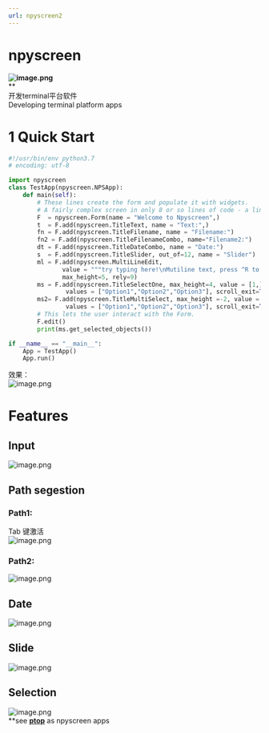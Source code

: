 ```yaml
---
url: npyscreen2
---
```

# npyscreen

**![image.png](https://cdn.nlark.com/yuque/0/2020/png/691897/1579621190752-8dd1e3a6-6d7a-41cc-9f7b-1713b84027ae.png#align=left&display=inline&height=811&name=image.png&originHeight=811&originWidth=1549&size=98271&status=done&style=none&width=1549)**<br />**<br />开发terminal平台软件<br />Developing terminal platform apps

<a name="N356a"></a>
# 1 Quick Start

```python
#!/usr/bin/env python3.7
# encoding: utf-8

import npyscreen
class TestApp(npyscreen.NPSApp):
    def main(self):
        # These lines create the form and populate it with widgets.
        # A fairly complex screen in only 8 or so lines of code - a line for each control.
        F  = npyscreen.Form(name = "Welcome to Npyscreen",)
        t  = F.add(npyscreen.TitleText, name = "Text:",)
        fn = F.add(npyscreen.TitleFilename, name = "Filename:")
        fn2 = F.add(npyscreen.TitleFilenameCombo, name="Filename2:")
        dt = F.add(npyscreen.TitleDateCombo, name = "Date:")
        s  = F.add(npyscreen.TitleSlider, out_of=12, name = "Slider")
        ml = F.add(npyscreen.MultiLineEdit,
               value = """try typing here!\nMutiline text, press ^R to reformat.\n""",
               max_height=5, rely=9)
        ms = F.add(npyscreen.TitleSelectOne, max_height=4, value = [1,], name="Pick One",
                values = ["Option1","Option2","Option3"], scroll_exit=True)
        ms2= F.add(npyscreen.TitleMultiSelect, max_height =-2, value = [1,], name="Pick Several",
                values = ["Option1","Option2","Option3"], scroll_exit=True)
        # This lets the user interact with the Form.
        F.edit()
        print(ms.get_selected_objects())

if __name__ == "__main__":
    App = TestApp()
    App.run()
```

效果：<br />![image.png](https://cdn.nlark.com/yuque/0/2020/png/691897/1581064715450-01d0d9ad-d166-426d-bcf3-ad466a1146b4.png#align=left&display=inline&height=706&name=image.png&originHeight=706&originWidth=1184&size=51158&status=done&style=none&width=1184)

<a name="vvtzJ"></a>
# Features
<a name="TVnYP"></a>
##
<a name="CyyAV"></a>
## Input
![image.png](https://cdn.nlark.com/yuque/0/2020/png/691897/1581064799262-4fa84aec-2ccc-4c9b-bf19-300329862f74.png#align=left&display=inline&height=43&name=image.png&originHeight=39&originWidth=274&size=3346&status=done&style=none&width=300)


<a name="Vwq2t"></a>
## Path segestion

<a name="hxo9y"></a>
### Path1:
Tab 键激活<br />![image.png](https://cdn.nlark.com/yuque/0/2020/png/691897/1581064879908-f5b4e50b-5f96-4b11-853d-54c8d989fdc4.png#align=left&display=inline&height=212&name=image.png&originHeight=223&originWidth=631&size=31048&status=done&style=none&width=600)

<a name="S2ZQy"></a>
### Path2:
![image.png](https://cdn.nlark.com/yuque/0/2020/png/691897/1581064978756-b42a6fdf-d7c0-4065-98fb-2f0204111233.png#align=left&display=inline&height=312&name=image.png&originHeight=614&originWidth=1179&size=98015&status=done&style=none&width=600)


<a name="Gih3Z"></a>
## Date
![image.png](https://cdn.nlark.com/yuque/0/2020/png/691897/1581065105442-64be7d4d-0b0f-4c98-8e7b-64320ca74fb9.png#align=left&display=inline&height=244&name=image.png&originHeight=263&originWidth=378&size=23148&status=done&style=none&width=350)

<a name="FqeOj"></a>
## Slide
![image.png](https://cdn.nlark.com/yuque/0/2020/png/691897/1581065130180-8c66dd14-9a28-4184-97a0-8e7cef43defd.png#align=left&display=inline&height=37&name=image.png&originHeight=37&originWidth=1153&size=4847&status=done&style=none&width=1153)

<a name="Nvocx"></a>
## Selection
![image.png](https://cdn.nlark.com/yuque/0/2020/png/691897/1581065160715-6e7d92ea-fc6d-4b1f-8d11-50d7e2f9823b.png#align=left&display=inline&height=179&name=image.png&originHeight=149&originWidth=291&size=11505&status=done&style=none&width=350)<br />**see **[**ptop**](https://github.com/darxtrix/ptop)** as npyscreen apps **<br />**
